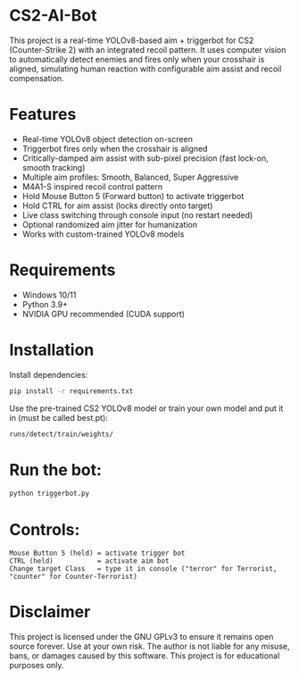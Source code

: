 # CS2-AI-Bot
This project is a real-time YOLOv8-based aim + triggerbot for CS2 (Counter-Strike 2) with an integrated recoil pattern. It uses computer vision to automatically detect enemies and fires only when your crosshair is aligned, simulating human reaction with configurable aim assist and recoil compensation.

# Features
- Real-time YOLOv8 object detection on-screen
- Triggerbot fires only when the crosshair is aligned
- Critically-damped aim assist with sub-pixel precision (fast lock-on, smooth tracking)
- Multiple aim profiles: Smooth, Balanced, Super Aggressive
- M4A1-S inspired recoil control pattern
- Hold Mouse Button 5 (Forward button) to activate triggerbot
- Hold CTRL for aim assist (locks directly onto target)
- Live class switching through console input (no restart needed)
- Optional randomized aim jitter for humanization
- Works with custom-trained YOLOv8 models

# Requirements
- Windows 10/11
- Python 3.9+
- NVIDIA GPU recommended (CUDA support)

# Installation

Install dependencies:

```bash
pip install -r requirements.txt
````

Use the pre-trained CS2 YOLOv8 model or train your own model and put it in (must be called best.pt):

```bash
runs/detect/train/weights/
```

# Run the bot:

```bash
python triggerbot.py
```

# Controls:

```text
Mouse Button 5 (held) = activate trigger bot
CTRL (held)           = activate aim bot
Change target Class   = type it in console ("terror" for Terrorist, "counter" for Counter-Terrorist)
```

# Disclaimer

This project is licensed under the GNU GPLv3 to ensure it remains open source forever.
Use at your own risk.
The author is not liable for any misuse, bans, or damages caused by this software.
This project is for educational purposes only.
